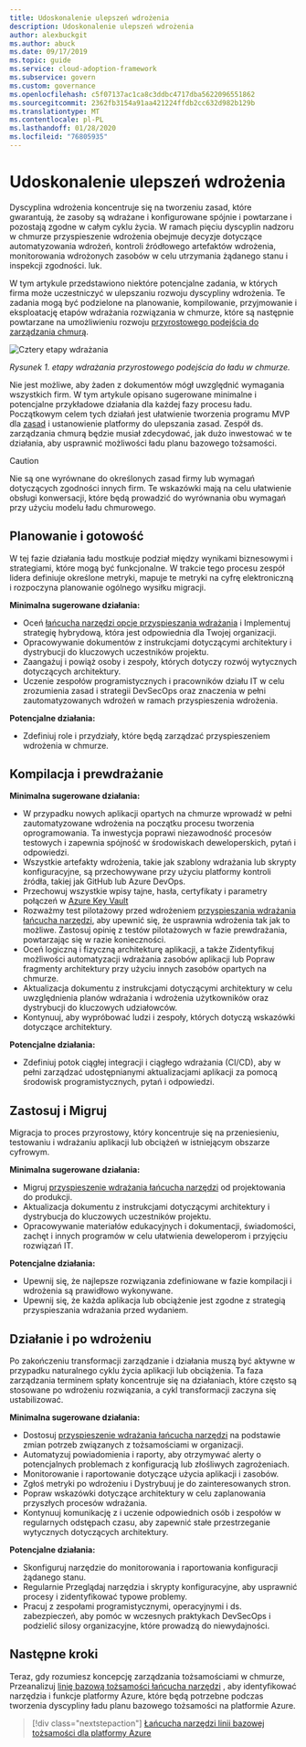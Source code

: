 ```yaml
---
title: Udoskonalenie ulepszeń wdrożenia
description: Udoskonalenie ulepszeń wdrożenia
author: alexbuckgit
ms.author: abuck
ms.date: 09/17/2019
ms.topic: guide
ms.service: cloud-adoption-framework
ms.subservice: govern
ms.custom: governance
ms.openlocfilehash: c5f07137ac1ca8c3ddbc4717dba5622096551862
ms.sourcegitcommit: 2362fb3154a91aa421224ffdb2cc632d982b129b
ms.translationtype: MT
ms.contentlocale: pl-PL
ms.lasthandoff: 01/28/2020
ms.locfileid: "76805935"
---
```

# <a name="deployment-acceleration-discipline-improvement"></a>Udoskonalenie ulepszeń wdrożenia

Dyscyplina wdrożenia koncentruje się na tworzeniu zasad, które gwarantują, że zasoby są wdrażane i konfigurowane spójnie i powtarzane i pozostają zgodne w całym cyklu życia. W ramach pięciu dyscyplin nadzoru w chmurze przyspieszenie wdrożenia obejmuje decyzje dotyczące automatyzowania wdrożeń, kontroli źródłowego artefaktów wdrożenia, monitorowania wdrożonych zasobów w celu utrzymania żądanego stanu i inspekcji zgodności. luk.

W tym artykule przedstawiono niektóre potencjalne zadania, w których firma może uczestniczyć w ulepszaniu rozwoju dyscypliny wdrożenia. Te zadania mogą być podzielone na planowanie, kompilowanie, przyjmowanie i eksploatację etapów wdrażania rozwiązania w chmurze, które są następnie powtarzane na umożliwieniu rozwoju [przyrostowego podejścia do zarządzania chmurą](../guides/index.md#an-incremental-approach-to-cloud-governance).

![Cztery etapy wdrażania](../../_images/govern/adoption-phases.png)

*Rysunek 1. etapy wdrażania przyrostowego podejścia do ładu w chmurze.*

Nie jest możliwe, aby żaden z dokumentów mógł uwzględnić wymagania wszystkich firm. W tym artykule opisano sugerowane minimalne i potencjalne przykładowe działania dla każdej fazy procesu ładu. Początkowym celem tych działań jest ułatwienie tworzenia programu MVP dla [zasad](../guides/index.md#an-incremental-approach-to-cloud-governance) i ustanowienie platformy do ulepszania zasad. Zespół ds. zarządzania chmurą będzie musiał zdecydować, jak dużo inwestować w te działania, aby usprawnić możliwości ładu planu bazowego tożsamości.

> [!CAUTION]
> Nie są one wyrównane do określonych zasad firmy lub wymagań dotyczących zgodności innych firm. Te wskazówki mają na celu ułatwienie obsługi konwersacji, które będą prowadzić do wyrównania obu wymagań przy użyciu modelu ładu chmurowego.

## <a name="planning-and-readiness"></a>Planowanie i gotowość

W tej fazie działania ładu mostkuje podział między wynikami biznesowymi i strategiami, które mogą być funkcjonalne. W trakcie tego procesu zespół lidera definiuje określone metryki, mapuje te metryki na cyfrę elektroniczną i rozpoczyna planowanie ogólnego wysiłku migracji.

**Minimalna sugerowane działania:**

- Oceń [łańcucha narzędzi opcje przyspieszania wdrażania](./toolchain.md) i Implementuj strategię hybrydową, która jest odpowiednia dla Twojej organizacji.
- Opracowywanie dokumentów z instrukcjami dotyczącymi architektury i dystrybucji do kluczowych uczestników projektu.
- Zaangażuj i powiąż osoby i zespoły, których dotyczy rozwój wytycznych dotyczących architektury.
- Uczenie zespołów programistycznych i pracowników działu IT w celu zrozumienia zasad i strategii DevSecOps oraz znaczenia w pełni zautomatyzowanych wdrożeń w ramach przyspieszenia wdrożenia.

**Potencjalne działania:**

- Zdefiniuj role i przydziały, które będą zarządzać przyspieszeniem wdrożenia w chmurze.

## <a name="build-and-predeployment"></a>Kompilacja i prewdrażanie

**Minimalna sugerowane działania:**

- W przypadku nowych aplikacji opartych na chmurze wprowadź w pełni zautomatyzowane wdrożenia na początku procesu tworzenia oprogramowania. Ta inwestycja poprawi niezawodność procesów testowych i zapewnia spójność w środowiskach deweloperskich, pytań i odpowiedzi.
- Wszystkie artefakty wdrożenia, takie jak szablony wdrażania lub skrypty konfiguracyjne, są przechowywane przy użyciu platformy kontroli źródła, takiej jak GitHub lub Azure DevOps.
- Przechowuj wszystkie wpisy tajne, hasła, certyfikaty i parametry połączeń w [Azure Key Vault](https://docs.microsoft.com/azure/key-vault)
- Rozważmy test pilotażowy przed wdrożeniem [przyspieszania wdrażania łańcucha narzędzi](./toolchain.md), aby upewnić się, że usprawnia wdrożenia tak jak to możliwe. Zastosuj opinię z testów pilotażowych w fazie prewdrażania, powtarzając się w razie konieczności.
- Oceń logiczną i fizyczną architekturę aplikacji, a także Zidentyfikuj możliwości automatyzacji wdrażania zasobów aplikacji lub Popraw fragmenty architektury przy użyciu innych zasobów opartych na chmurze.
- Aktualizacja dokumentu z instrukcjami dotyczącymi architektury w celu uwzględnienia planów wdrażania i wdrożenia użytkowników oraz dystrybucji do kluczowych udziałowców.
- Kontynuuj, aby wypróbować ludzi i zespoły, których dotyczą wskazówki dotyczące architektury.

**Potencjalne działania:**

- Zdefiniuj potok ciągłej integracji i ciągłego wdrażania (CI/CD), aby w pełni zarządzać udostępnianymi aktualizacjami aplikacji za pomocą środowisk programistycznych, pytań i odpowiedzi.

## <a name="adopt-and-migrate"></a>Zastosuj i Migruj

Migracja to proces przyrostowy, który koncentruje się na przeniesieniu, testowaniu i wdrażaniu aplikacji lub obciążeń w istniejącym obszarze cyfrowym.

**Minimalna sugerowane działania:**

- Migruj [przyspieszenie wdrażania łańcucha narzędzi](./toolchain.md) od projektowania do produkcji.
- Aktualizacja dokumentu z instrukcjami dotyczącymi architektury i dystrybucja do kluczowych uczestników projektu.
- Opracowywanie materiałów edukacyjnych i dokumentacji, świadomości, zachęt i innych programów w celu ułatwienia deweloperom i przyjęciu rozwiązań IT.

**Potencjalne działania:**

- Upewnij się, że najlepsze rozwiązania zdefiniowane w fazie kompilacji i wdrożenia są prawidłowo wykonywane.
- Upewnij się, że każda aplikacja lub obciążenie jest zgodne z strategią przyspieszania wdrażania przed wydaniem.

## <a name="operate-and-post-implementation"></a>Działanie i po wdrożeniu

Po zakończeniu transformacji zarządzanie i działania muszą być aktywne w przypadku naturalnego cyklu życia aplikacji lub obciążenia. Ta faza zarządzania terminem spłaty koncentruje się na działaniach, które często są stosowane po wdrożeniu rozwiązania, a cykl transformacji zaczyna się ustabilizować.

**Minimalna sugerowane działania:**

- Dostosuj [przyspieszenie wdrażania łańcucha narzędzi](./toolchain.md) na podstawie zmian potrzeb związanych z tożsamościami w organizacji.
- Automatyzuj powiadomienia i raporty, aby otrzymywać alerty o potencjalnych problemach z konfiguracją lub złośliwych zagrożeniach.
- Monitorowanie i raportowanie dotyczące użycia aplikacji i zasobów.
- Zgłoś metryki po wdrożeniu i Dystrybuuj je do zainteresowanych stron.
- Popraw wskazówki dotyczące architektury w celu zaplanowania przyszłych procesów wdrażania.
- Kontynuuj komunikację z i uczenie odpowiednich osób i zespołów w regularnych odstępach czasu, aby zapewnić stałe przestrzeganie wytycznych dotyczących architektury.

**Potencjalne działania:**

- Skonfiguruj narzędzie do monitorowania i raportowania konfiguracji żądanego stanu.
- Regularnie Przeglądaj narzędzia i skrypty konfiguracyjne, aby usprawnić procesy i zidentyfikować typowe problemy.
- Pracuj z zespołami programistycznymi, operacyjnymi i ds. zabezpieczeń, aby pomóc w wczesnych praktykach DevSecOps i podzielić silosy organizacyjne, które prowadzą do niewydajności.

## <a name="next-steps"></a>Następne kroki

Teraz, gdy rozumiesz koncepcję zarządzania tożsamościami w chmurze, Przeanalizuj [linię bazową tożsamości łańcucha narzędzi](./toolchain.md) , aby identyfikować narzędzia i funkcje platformy Azure, które będą potrzebne podczas tworzenia dyscypliny ładu planu bazowego tożsamości na platformie Azure.

> [!div class="nextstepaction"]
> [Łańcucha narzędzi linii bazowej tożsamości dla platformy Azure](./toolchain.md)
